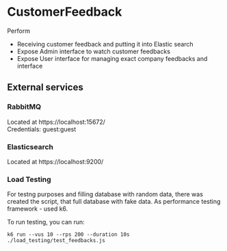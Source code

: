 # CustomerFeedback

Perform
* Receiving customer feedback and putting it into Elastic search
* Expose Admin interface to watch customer feedbacks
* Expose User interface for managing exact company feedbacks and interface


## External services

### RabbitMQ    
Located at https://localhost:15672/   
Credentials: guest:guest

### Elasticsearch

Located at https://localhost:9200/


### Load Testing

For testng purposes and filling database with random data, there was created the script,
that full database with fake data.
As performance testing framework - used k6.

To run testing, you can run:

```
k6 run --vus 10 --rps 200 --duration 10s ./load_testing/test_feedbacks.js
```

